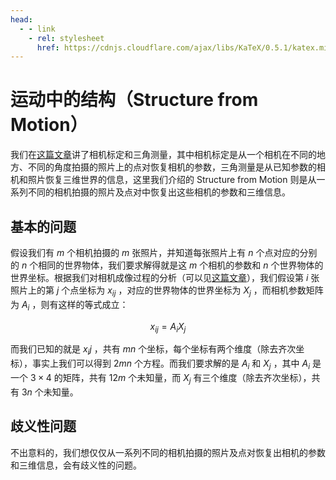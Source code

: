 ```yaml
---
head:
  - - link
    - rel: stylesheet
      href: https://cdnjs.cloudflare.com/ajax/libs/KaTeX/0.5.1/katex.min.css
---
```

# 运动中的结构（Structure from Motion）

我们在[这篇文章](./3d-vision.md)讲了相机标定和三角测量，其中相机标定是从一个相机在不同的地方、不同的角度拍摄的照片上的点对恢复相机的参数，三角测量是从已知参数的相机和照片恢复三维世界的信息，这里我们介绍的 Structure from Motion 则是从一系列不同的相机拍摄的照片及点对中恢复出这些相机的参数和三维信息。

## 基本的问题

假设我们有 $m$ 个相机拍摄的 $m$ 张照片，并知道每张照片上有 $n$ 个点对应的分别的 $n$ 个相同的世界物体，我们要求解得就是这 $m$ 个相机的参数和 $n$ 个世界物体的世界坐标。根据我们对相机成像过程的分析（可以见[这篇文章](./camera-coordinate.md)），我们假设第 $i$ 张照片上的第 $j$ 个点坐标为 $x_{ij}$ ，对应的世界物体的世界坐标为 $X_j$ ，而相机参数矩阵为 $A_i$ ，则有这样的等式成立：

$$
x_{ij} = A_i X_j
$$

而我们已知的就是 $x_ij$ ，共有 $mn$ 个坐标，每个坐标有两个维度（除去齐次坐标），事实上我们可以得到 $2mn$ 个方程。而我们要求解的是 $A_i$ 和 $X_j$ ，其中 $A_i$ 是一个 $3\times 4$ 的矩阵，共有 $12m$ 个未知量，而 $X_j$ 有三个维度（除去齐次坐标），共有 $3n$ 个未知量。

## 歧义性问题

不出意料的，我们想仅仅从一系列不同的相机拍摄的照片及点对恢复出相机的参数和三维信息，会有歧义性的问题。

